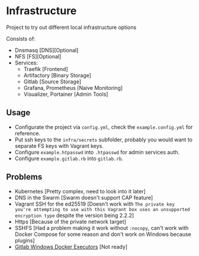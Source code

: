 # Infrastructure

Project to try out different local infrastructure options

Consists of:

* Dnsmasq [DNS][Optional]
* NFS [FS][Optional]
* Services:
  * Traefik [Frontend]
  * Artifactory [Binary Storage]
  * Gitlab [Source Storage]
  * Grafana, Prometheus [Naive Monitoring]
  * Visualizer, Portainer [Admin Tools]

## Usage

* Configurate the project via `config.yml`, check the `example.config.yml` for reference.
* Put ssh keys to the `infra/secrets` subfolder, probably you would want to separate FS keys with Vagrant keys.
* Configure `example.htpasswd` into `.htpasswd` for admin services auth.
* Configure `example.gitlab.rb` into `gitlab.rb`.

## Problems

* Kubernetes [Pretty complex, need to look into it later]
* DNS in the Swarm [Swarm doesn't support CAP feature]
* Vagrant SSH for the ed25519 [Doesn't work with `The private key you're attempting to use with this Vagrant box uses an unsupported encryption type` despite the version being 2.2.2]
* Https [Because of the private network target]
* SSHFS [Had a problem making it work without `:nocopy`, can't work with Docker Compose for some reason and don't work on Windows because plugins]
* [Gitlab Windows Docker Executors](https://gitlab.com/gitlab-org/gitlab-runner/merge_requests/706) [Not ready]